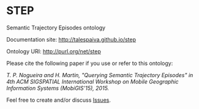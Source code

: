 # STEP
Semantic Trajectory Episodes ontology

Documentation site: http://talespaiva.github.io/step

Ontology URI: http://purl.org/net/step

Please cite the following paper if you use or refer to this ontology: 

*T. P. Nogueira and H. Martin, "Querying Semantic Trajectory Episodes" in 4th ACM SIGSPATIAL International Workshop on Mobile Geographic Information Systems (MobiGIS'15), 2015.*

Feel free to create and/or discuss [Issues](https://github.com/talespaiva/step/issues).
